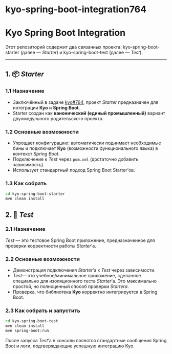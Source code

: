 # kyo-spring-boot-integration764


# Kyo Spring Boot Integration

Этот репозиторий содержит два связанных проекта: kyo-spring-boot-starter (далее — *Starter*) и kyo-spring-boot-test (далее — *Test*).

---

## 1. 📦 *Starter*

### 1.1 Назначение
- Заключённый в задаче [kyo#764](https://github.com/getkyo/kyo/issues/764), проект *Starter* предназначен для интеграции **Kyo** и **Spring Boot**.  
- Starter создан как **канонический (единый промышленный)** вариант двухмодульного родительского проекта.

### 1.2 Основные возможности
- Упрощает конфигурацию: автоматически поднимает необходимые бины и подключает **Kyo** (возможности функционального языка) в контекст *Spring Boot*.  
- Подключение к *Test* через `pom.xml` (достаточно добавить зависимость).  
- Использует стандартный подход Spring Boot Starter’ов.  

### 1.3 Как собрать
```bash
cd kyo-spring-boot-starter
mvn clean install
```

## 2. 🧪 *Test*

### 2.1 Назначение

*Test* — это тестовое Spring Boot приложение, предназначенное для проверки корректности работы *Starter*’а.

### 2.2 Основные возможности

* Демонстрация подключения *Starter*’а к *Test* через зависимости.
* *Test*— это учебное/минимальное приложение, сделанное специально для изоляционного теста *Starter*’а.
Это максимально простой, но полноценный способ проверки *Startera*.
* Проверка, что библиотека **Kyo** корректно интегрируется в Spring Boot.

### 2.3 Как собрать и запустить

```bash
cd kyo-spring-boot-test
mvn clean install
mvn spring-boot:run
```

После запуска *Test*’а в консоли появятся стандартные сообщения Spring Boot и логи, подтверждающие успешную интеграцию Kyo.






